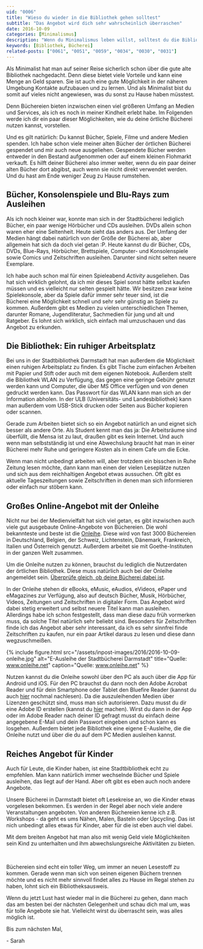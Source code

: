 ```yaml
---
uid: "0006"
title: "Wieso du wieder in die Bibliothek gehen solltest"
subtitle: "Das Angebot wird dich sehr wahrscheinlich überraschen"
date: 2016-10-09
categories: [Minimalismus]
description: "Wenn du Minimalismus leben willst, solltest du die Bibliothek nutzen. Du kannst dort nicht nur Bücher leihen und es gibt inzwischen ein großes Online-Angebot."
keywords: [Bibliothek, Bücherei]
related-posts: ["0061", "0051", "0059", "0034", "0030", "0031"]
---
```

Als Minimalist hat man auf seiner Reise sicherlich schon über die gute alte Bibliothek nachgedacht. Denn diese bietet viele Vorteile und kann eine Menge an Geld sparen. Sie ist auch eine gute Möglichkeit in der näheren Umgebung Kontakte aufzubauen und zu lernen. Und als Minimalist bist du somit auf vieles nicht angewiesen, was du sonst zu Hause haben müsstest.

Denn Büchereien bieten inzwischen einen viel größeren Umfang an Medien und Services, als ich es noch in meiner Kindheit erlebt habe. Im Folgenden werde ich dir ein paar dieser Möglichkeiten, wie du deine örtliche Bücherei nutzen kannst, vorstellen.

Und es gilt natürlich: Du kannst Bücher, Spiele, Filme und andere Medien spenden. Ich habe schon viele meiner alten Bücher der örtlichen Bücherei gespendet und mir auch neue ausgeliehen. Gespendete Bücher werden entweder in den Bestand aufgenommen oder auf einem kleinen Flohmarkt verkauft. Es hilft deiner Bücherei also immer weiter, wenn du ein paar deiner alten Bücher dort abgibst, auch wenn sie nicht direkt verwendet werden. Und du hast am Ende weniger Zeug zu Hause rumstehen.

## Bücher, Konsolenspiele und Blu-Rays zum Ausleihen
Als ich noch kleiner war, konnte man sich in der Stadtbücherei lediglich Bücher, ein paar wenige Hörbücher und CDs ausleihen. DVDs allein schon waren eher eine Seltenheit. Heute sieht das anders aus. Der Umfang der Medien hängt dabei natürlich von der Größe der Bücherei ab, aber allgemein hat sich da doch viel getan :P. Heute kannst du dir Bücher, CDs, DVDs, Blue-Rays, Hörbücher, Brettspiele, Computer- und Konsolenspiele sowie Comics und Zeitschriften ausleihen. Darunter sind nicht selten neuere Exemplare.

Ich habe auch schon mal für einen Spieleabend _Activity_ ausgeliehen. Das hat sich wirklich gelohnt, da ich mir dieses Spiel sonst hätte selbst kaufen müssen und es vielleicht nur selten gespielt hätte. Wir besitzen zwar keine Spielekonsole, aber da Spiele dafür immer sehr teuer sind, ist die Bücherei eine Möglichkeit schnell und sehr sehr günstig an Spiele zu kommen. Außerdem gibt es Medien zu vielen unterschiedlichen Themen, darunter Romane, Jugendliteratur, Sachmedien für jung und alt und Ratgeber. Es lohnt sich wirklich, sich einfach mal umzuschauen und das Angebot zu erkunden.

## Die Bibliothek: Ein ruhiger Arbeitsplatz
Bei uns in der Stadtbibliothek Darmstadt hat man außerdem die Möglichkeit einen ruhigen Arbeitsplatz zu finden. Es gibt Tische zum einfachen Arbeiten mit Papier und Stift oder auch mit dem eigenen Notebook. Außerdem stellt die Bibliothek WLAN zu Verfügung, das gegen eine geringe Gebühr genutzt werden kann und Computer, die über MS Office verfügen und von denen gedruckt werden kann. Das Passwort für das WLAN kann man sich an der Information abholen. In der ULB (Universitäts- und Landesbibliothek) kann man außerdem vom USB-Stick drucken oder Seiten aus Bücher kopieren oder scannen.

Gerade zum Arbeiten bietet sich so ein Angebot natürlich an und eignet sich besser als andere Orte. Als Student kennt man das ja: Die Arbeitsräume sind überfüllt, die Mensa ist zu laut, draußen gibt es kein Internet. Und auch wenn man selbstständig ist und eine Abwechslung braucht hat man in einer Bücherei mehr Ruhe und geringere Kosten als in einem Cafe um die Ecke.

Wenn man nicht unbedingt arbeiten will, aber trotzdem ein bisschen in Ruhe Zeitung lesen möchte, dann kann man einen der vielen Leseplätze nutzen und sich aus dem reichhaltigen Angebot etwas aussuchen. Oft gibt es aktuelle Tageszeitungen sowie Zeitschriften in denen man sich informieren oder einfach nur stöbern kann.

## Großes Online-Angebot mit der Onleihe
Nicht nur bei der Medienvielfalt hat sich viel getan, es gibt inzwischen auch viele gut ausgebaute Online-Angebote von Büchereien. Die wohl bekannteste und beste ist die [Onleihe](http://www.onleihe.net/). Diese wird von fast 3000 Büchereien in Deutschland, Belgien, der Schweiz, Lichtenstein, Dänemark, Frankreich, Italien und Österreich genutzt. Außerdem arbeitet sie mit Goethe-Instituten in der ganzen Welt zusammen.

Um die Onleihe nutzen zu können, brauchst du lediglich die Nutzerdaten der örtlichen Bibliothek. Diese muss natürlich auch bei der Onleihe angemeldet sein. [Überprüfe gleich, ob deine Bücherei dabei ist](http://www.onleihe.net/ihre-onleihe-finden.html).

In der Onleihe stehen dir eBooks, eMusic, eAudios, eVideos, ePaper und eMagazines zur Verfügung, also auf deutsch Bücher, Musik, Hörbücher, Videos, Zeitungen und Zeitschriften in digitaler Form. Das Angebot wird dabei stetig erweitert und selbst neuere Titel kann man ausleihen. Allerdings habe ich schon festgestellt, dass man diese dazu früh vormerken muss, da solche Titel natürlich sehr beliebt sind. Besonders für Zeitschriften finde ich das Angebot aber sehr interessant, da ich es sehr sinnfrei finde Zeitschriften zu kaufen, nur ein paar Artikel daraus zu lesen und diese dann wegzuschmeißen.

{% include figure.html src="/assets/inpost-images/2016/2016-10-09-onleihe.jpg" alt="E-Ausleihe der Stadtbücherei Darmstadt" title="Quelle: www.onleihe.net" caption="Quelle: www.onleihe.net" %}

Nutzen kannst du die Onleihe sowohl über den PC als auch über die App für Android und iOS. Für den PC brauchst du dann noch den Adobe Acrobat Reader und für dein Smartphone oder Tablet den Bluefire Reader (kannst du auch [hier](http://www.onleihe.net/fuer-leser-hoerer-zuschauer/nutzung-mit-app.html) nochmal nachlesen). Da die auszuleihenden Medien über Lizenzen geschützt sind, muss man sich autorisieren. Dazu musst du dir eine Adobe ID erstellen (kannst du [hier](https://adobeid-na1.services.adobe.com/renga-idprovider/pages/create_account?client_id=SunbreakWebUI1&callback=https%3A%2F%2Fims-na1.adobelogin.com%2Fims%2Fadobeid%2FSunbreakWebUI1%2FAdobeID%2Ftoken%3Fredirect_uri%3Dhttps%253A%252F%252Faccounts.adobe.com%252F%2523from_ims%253Dtrue%2526old_hash%253D%2526api%253Dauthorize%2526reauth%253Dforce%26scope%3DAdobeID%252Copenid%252Csunbreak%252Cacct_mgmt_webui%252Cgnav%252Cadditional_info.account_type%252Csao.cce_private%252Ccreative_cloud%252Cread_countries_regions%252Cupdate_profile.password%252Cadditional_info.roles%252Cupdate_profile.userPermissions%252Cupdate_profile.change_password%252Creauthenticated&client_redirect=https%3A%2F%2Fims-na1.adobelogin.com%2Fims%2Fredirect%2FSunbreakWebUI1%3Fclient_redirect%3Dhttps%253A%252F%252Faccounts.adobe.com%252F%2523from_ims%253Dtrue%2526old_hash%253D%2526api%253Dauthorize%2526reauth%253Dforce&denied_callback=https%3A%2F%2Fims-na1.adobelogin.com%2Fims%2Fdenied%2FSunbreakWebUI1%3Fredirect_uri%3Dhttps%253A%252F%252Faccounts.adobe.com%252F%2523from_ims%253Dtrue%2526old_hash%253D%2526api%253Dauthorize%2526reauth%253Dforce%26response_type%3Dtoken%26scope%3DAdobeID%252Copenid%252Csunbreak%252Cacct_mgmt_webui%252Cgnav%252Cadditional_info.account_type%252Csao.cce_private%252Ccreative_cloud%252Cread_countries_regions%252Cupdate_profile.password%252Cadditional_info.roles%252Cupdate_profile.userPermissions%252Cupdate_profile.change_password%252Creauthenticated&display=web_v2&locale=de_DE&relay=11596453-4755-41c1-886e-ee38e08ca4f3&flow=true&flow_type=token&idp_flow_type=login&reauthenticate=force) machen). Wirst du dann in der App oder im Adobe Reader nach deiner ID gefragt musst du einfach deine angegebene E-Mail und dein Passwort eingeben und schon kann es losgehen. Außerdem bietet jede Bibliothek eine eigene E-Ausleihe, die die Onleihe nutzt und über die du auf dem PC Medien ausleihen kannst.

## Reiches Angebot für Kinder
Auch für Leute, die Kinder haben, ist eine Stadtbibliothek echt zu empfehlen. Man kann natürlich immer wechselnde Bücher und Spiele ausleihen, das liegt auf der Hand. Aber oft gibt es eben auch noch andere Angebote.

Unsere Bücherei in Darmstadt bietet oft Lesekreise an, wo die Kinder etwas vorgelesen bekommen. Es werden in der Regel aber noch viele andere Veranstaltungen angeboten. Von anderen Büchereien kenne ich z.B. Workshops - da geht es ums Nähen, Malen, Basteln oder Upcycling. Das ist nich unbedingt alles etwas für Kinder, aber für die ist eben auch viel dabei.

Mit dem breiten Angebot hat man also mit wenig Geld viele Möglichkeiten sein Kind zu unterhalten und ihm abwechslungsreiche Aktivitäten zu bieten.

&nbsp;

Büchereien sind echt ein toller Weg, um immer an neuen Lesestoff zu kommen. Gerade wenn man sich von seinen eigenen Büchern trennen möchte und es nicht mehr sinnvoll findet alles zu Hause im Regal stehen zu haben, lohnt sich ein Bibliotheksausweis.

Wenn du jetzt Lust hast wieder mal in die Bücherei zu gehen, dann mach das am besten bei der nächsten Gelegenheit und schau dich mal um, was für tolle Angebote sie hat. Vielleicht wirst du überrascht sein, was alles möglich ist.

Bis zum nächsten Mal,

\- Sarah
